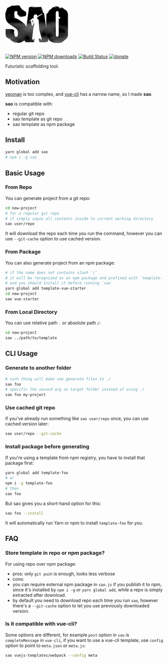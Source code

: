 <img src="./media/sao.png" width="200" />
<br>
<br>

[![NPM version](https://img.shields.io/npm/v/sao.svg?style=flat)](https://npmjs.com/package/sao) [![NPM downloads](https://img.shields.io/npm/dm/sao.svg?style=flat)](https://npmjs.com/package/sao) [![Build Status](https://img.shields.io/circleci/project/egoist/sao/master.svg?style=flat)](https://circleci.com/gh/egoist/sao) [![donate](https://img.shields.io/badge/$-donate-ff69b4.svg?maxAge=2592000&style=flat)](https://github.com/egoist/donate)

Futuristic scaffolding tool.

## Motivation

[yeoman](https://github.com/yeoman/yo) is too complex, and [vue-cli](https://github.com/vuejs/vue-cli) has a narrow name, so I made **sao**.

**sao** is compatible with:

- regular git repo
- sao template as git repo
- sao template as npm package

## Install

```bash
yarn global add sao
# npm i -g sao
```

## Basic Usage

### From Repo

You can generate project from a git repo:

```bash
cd new-project
# for a regular git repo
# it simply copie all contents inside to current working directory
sao user/repo
```

It will download the repo each time you run the command, however you can use `--git-cache` option to use cached version.

### From Package

You can also generate project from an npm package:

```bash
# if the name does not contains slash `/`
# it will be recognized as an npm package and prefixed with `template-`
# and you should install it before running `sao`
yarn global add template-vue-starter
cd new-project
sao vue-starter
```

### From Local Directory

You can use relative path `.` or absolute path `/`:

```bash
cd new-project
sao ../path/to/template
```

## CLI Usage

### Generate to another folder

```bash
# such thing will make sao generate files to ./
sao foo
# specific the second arg as target folder instead of using ./
sao foo my-project
```

### Use cached git repo

If you've already run something like `sao user/repo` once, you can use cached version later:

```bash
sao user/repo --git-cache
```

### Install package before generating

If you're using a template from npm registry, you have to install that package first:

```bash
yarn global add template-foo
# or
npm i -g template-foo
# then
sao foo
```

But sao gives you a short-hand option for this:

```bash
sao foo --install
```

It will automatically run Yarn or npm to install `template-foo` for you.

## FAQ

### Store template in repo or npm package?

For using repo over npm package:

- pros: only `git push` is enough, looks less verbose
- cons:
 - you can require external npm package in `sao.js` if you publish it to npm, since it's installed by `npm i -g` or `yarn global add`, while a repo is simply extracted after download.
 - by default you need to download repo each time you run `sao`, however there's a `--git-cache` option to let you use previously downloaded version.

### Is it compatible with vue-cli?

Some options are different, for example `post` option in `sao` is `completeMessage` in `vue-cli`, if you want to use a vue-cli template, use `config` option to point to `meta.json` or `meta.js`:

```bash
sao vuejs-templates/webpack --config meta
```
